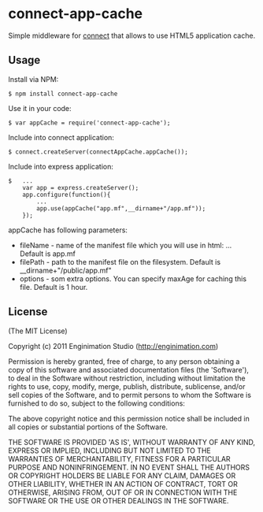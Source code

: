 # connect-app-cache

  Simple middleware for [connect](http://senchalabs.github.com/connect) that allows to use HTML5 application cache.

## Usage

Install via NPM:

    $ npm install connect-app-cache

Use it in your code:

    $ var appCache = require('connect-app-cache');

Include into connect application:

    $ connect.createServer(connectAppCache.appCache());


Include into express application:

    $   ...
        var app = express.createServer();
        app.configure(function(){
            ...
            app.use(appCache("app.mf",__dirname+"/app.mf"));
        });

appCache has following parameters:

 - fileName - name of the manifest file which you will use in html: <html manifest="app.mf">... Default is app.mf
 - filePath - path to the manifest file on the filesystem. Default is __dirname+"/public/app.mf"
 - options  - som extra options. You can specify maxAge for caching this file. Default is 1 hour.


## License

(The MIT License)

Copyright (c) 2011 Enginimation Studio (http://enginimation.com)

Permission is hereby granted, free of charge, to any person obtaining a copy of this software and associated documentation files (the 'Software'), to deal in the Software without restriction, including without limitation the rights to use, copy, modify, merge, publish, distribute, sublicense, and/or sell copies of the Software, and to permit persons to whom the Software is furnished to do so, subject to the following conditions:

The above copyright notice and this permission notice shall be included in all copies or substantial portions of the Software.

THE SOFTWARE IS PROVIDED 'AS IS', WITHOUT WARRANTY OF ANY KIND, EXPRESS OR IMPLIED, INCLUDING BUT NOT LIMITED TO THE WARRANTIES OF MERCHANTABILITY, FITNESS FOR A PARTICULAR PURPOSE AND NONINFRINGEMENT. IN NO EVENT SHALL THE AUTHORS OR COPYRIGHT HOLDERS BE LIABLE FOR ANY CLAIM, DAMAGES OR OTHER LIABILITY, WHETHER IN AN ACTION OF CONTRACT, TORT OR OTHERWISE, ARISING FROM, OUT OF OR IN CONNECTION WITH THE SOFTWARE OR THE USE OR OTHER DEALINGS IN THE SOFTWARE.